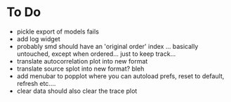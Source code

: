 # To Do
- pickle export of models fails
- add log widget
- probably smd should have an 'original order' index ... basically untouched, except when ordered... just to keep track...
- translate autocorrelation plot into new format
- translate source splot into new format? bleh
- add menubar to popplot where you can autoload prefs, reset to default, refresh etc....
- clear data should also clear the trace plot

